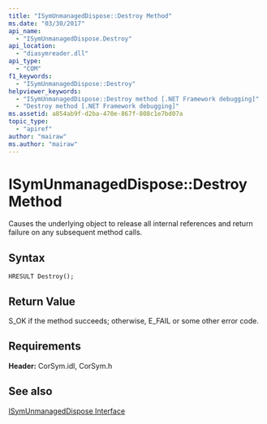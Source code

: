 ```yaml
---
title: "ISymUnmanagedDispose::Destroy Method"
ms.date: "03/30/2017"
api_name: 
  - "ISymUnmanagedDispose.Destroy"
api_location: 
  - "diasymreader.dll"
api_type: 
  - "COM"
f1_keywords: 
  - "ISymUnmanagedDispose::Destroy"
helpviewer_keywords: 
  - "ISymUnmanagedDispose::Destroy method [.NET Framework debugging]"
  - "Destroy method [.NET Framework debugging]"
ms.assetid: a854ab9f-d2ba-470e-867f-808c1e7bd07a
topic_type: 
  - "apiref"
author: "mairaw"
ms.author: "mairaw"
---
```

# ISymUnmanagedDispose::Destroy Method
Causes the underlying object to release all internal references and return failure on any subsequent method calls.  
  
## Syntax  
  
```  
HRESULT Destroy();  
```  
  
## Return Value  
 S_OK if the method succeeds; otherwise, E_FAIL or some other error code.  
  
## Requirements  
 **Header:** CorSym.idl, CorSym.h  
  
## See also
 [ISymUnmanagedDispose Interface](../../../../docs/framework/unmanaged-api/diagnostics/isymunmanageddispose-interface.md)
